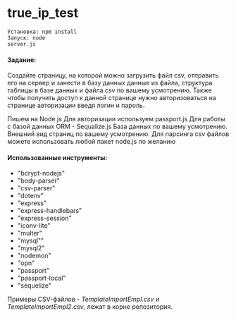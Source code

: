 # true_ip_test

<code>Установка: npm install</code><br>
<code>Запуск: node server.js</code><br>   
<h4>Задание:</h4>
<p>Создайте страницу, на которой можно загрузить файл csv, отправить его на сервер и занести в базу данных данные из файла, структура таблицы в базе данных и файла csv по вашему усмотрению. Также чтобы получить доступ к данной странице нужно авторизоваться на странице авторизации введя логин и пароль.
   
   Пишем на Node.js
   Для авторизации используем passport.js
   Для работы с базой данных ORM - Sequalize.js
   База данных по вашему усмотрению.
   Внешний вид страниц  по вашему усмотрению.
   Для парсинга csv файлов можете использовать любой пакет node.js по желанию</p>
   <h4>Использованные инструменты:</h4>
   <ul>
       <li>"bcrypt-nodejs"</li>
       <li>"body-parser"</li>
       <li>"csv-parser"</li>
       <li>"dotenv"</li>
       <li>"express"</li>
       <li>"express-handlebars"</li>
       <li>"express-session"</li>
       <li>"iconv-lite"</li>
       <li>"multer"</li>
       <li>"mysql""</li>
       <li>"mysql2"</li>
       <li>"nodemon"</li>
       <li>"opn"</li>
       <li>"passport"</li>
       <li>"passport-local"</li>
       <li>"sequelize"</li>
   </ul>
Примеры CSV-файлов - <i>TemplateImportEmpl.csv и TemplateImportEmpl2.csv</i>, лежат в корне репозитория.
